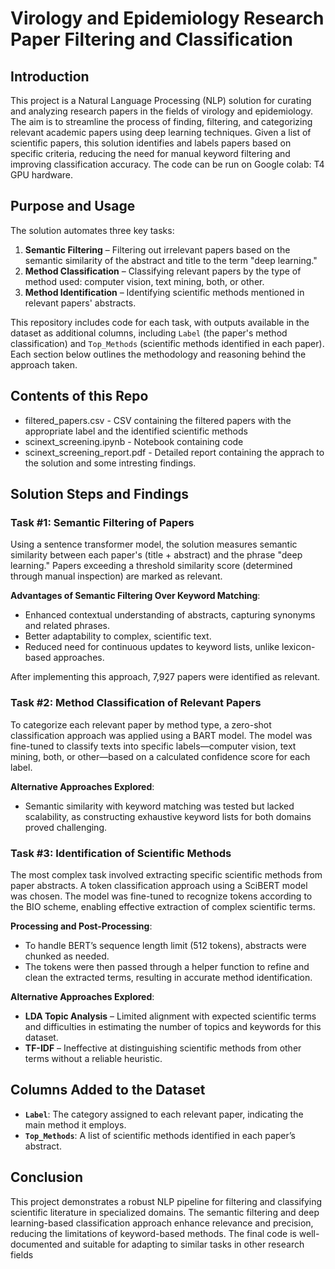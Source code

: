 # Virology and Epidemiology Research Paper Filtering and Classification

## Introduction

This project is a Natural Language Processing (NLP) solution for curating and analyzing research papers in the fields of virology and epidemiology. The aim is to streamline the process of finding, filtering, and categorizing relevant academic papers using deep learning techniques. Given a list of scientific papers, this solution identifies and labels papers based on specific criteria, reducing the need for manual keyword filtering and improving classification accuracy. The code can be run on Google colab: T4 GPU hardware.

## Purpose and Usage

The solution automates three key tasks:

1. **Semantic Filtering** – Filtering out irrelevant papers based on the semantic similarity of the abstract and title to the term "deep learning."
2. **Method Classification** – Classifying relevant papers by the type of method used: computer vision, text mining, both, or other.
3. **Method Identification** – Identifying scientific methods mentioned in relevant papers' abstracts.

This repository includes code for each task, with outputs available in the dataset as additional columns, including `Label` (the paper's method classification) and `Top_Methods` (scientific methods identified in each paper). Each section below outlines the methodology and reasoning behind the approach taken.

## Contents of this Repo
- filtered_papers.csv - CSV containing the filtered papers with the appropriate label and the identified scientific methods
- scinext_screening.ipynb -  Notebook containing code
- scinext_screening_report.pdf - Detailed report containing the apprach to the solution and some intresting findings.


## Solution Steps and Findings

### Task #1: Semantic Filtering of Papers

Using a sentence transformer model, the solution measures semantic similarity between each paper's (title + abstract) and the phrase "deep learning." Papers exceeding a threshold similarity score (determined through manual inspection) are marked as relevant.

**Advantages of Semantic Filtering Over Keyword Matching**:
- Enhanced contextual understanding of abstracts, capturing synonyms and related phrases.
- Better adaptability to complex, scientific text.
- Reduced need for continuous updates to keyword lists, unlike lexicon-based approaches.

After implementing this approach, 7,927 papers were identified as relevant.

### Task #2: Method Classification of Relevant Papers

To categorize each relevant paper by method type, a zero-shot classification approach was applied using a BART model. The model was fine-tuned to classify texts into specific labels—computer vision, text mining, both, or other—based on a calculated confidence score for each label.

**Alternative Approaches Explored**:
- Semantic similarity with keyword matching was tested but lacked scalability, as constructing exhaustive keyword lists for both domains proved challenging.

### Task #3: Identification of Scientific Methods

The most complex task involved extracting specific scientific methods from paper abstracts. A token classification approach using a SciBERT model was chosen. The model was fine-tuned to recognize tokens according to the BIO scheme, enabling effective extraction of complex scientific terms.

**Processing and Post-Processing**:
- To handle BERT’s sequence length limit (512 tokens), abstracts were chunked as needed.
- The tokens were then passed through a helper function to refine and clean the extracted terms, resulting in accurate method identification.

**Alternative Approaches Explored**:
- **LDA Topic Analysis** – Limited alignment with expected scientific terms and difficulties in estimating the number of topics and keywords for this dataset.
- **TF-IDF** – Ineffective at distinguishing scientific methods from other terms without a reliable heuristic.

## Columns Added to the Dataset

- **`Label`**: The category assigned to each relevant paper, indicating the main method it employs.
- **`Top_Methods`**: A list of scientific methods identified in each paper’s abstract.

## Conclusion

This project demonstrates a robust NLP pipeline for filtering and classifying scientific literature in specialized domains. The semantic filtering and deep learning-based classification approach enhance relevance and precision, reducing the limitations of keyword-based methods. The final code is well-documented and suitable for adapting to similar tasks in other research fields